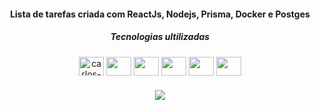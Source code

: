 <h4 align="center">Lista de tarefas criada com ReactJs, Nodejs, Prisma, Docker e Postges</h4>
<div align="center">
  <h5>Tecnologias ultilizadas</h5>
  <img align="center" alt="carlos-JS" height ="30" width="40 "src="https://cdn.jsdelivr.net/gh/devicons/devicon/icons/javascript/javascript-original.svg" />
  <img align="center" height ="30" width="40" src="https://cdn.jsdelivr.net/gh/devicons/devicon/icons/css3/css3-original.svg" />
  <img align="center" height ="30" width="40" src="https://cdn.jsdelivr.net/gh/devicons/devicon/icons/react/react-original.svg" />
  <img align="center" height ="30" width="40" src="https://cdn.jsdelivr.net/gh/devicons/devicon/icons/nodejs/nodejs-original.svg" />
  <img align="center" height ="30" width="40" src="https://cdn.jsdelivr.net/gh/devicons/devicon/icons/postgresql/postgresql-original.svg" />
  <img align="center" height ="30" width="40" src="https://cdn.jsdelivr.net/gh/devicons/devicon/icons/docker/docker-original.svg" />
  <h5>    </h5>
  <img src="https://user-images.githubusercontent.com/50087300/170590261-310d18e3-bda3-48d7-ac93-b156058bd7be.png" />
</div>

